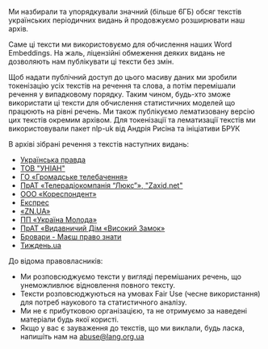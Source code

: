 Ми назбирали та упорядкували значний (більше 6ГБ) обсяг текстів українських періодичних видань й продовжуємо розширювати наш архів.

Саме ці тексти ми використовуємо для обчислення наших Word Embeddings. На жаль, ліцензійні обмеження деяких видань не дозволяють нам публікувати ці тексти без змін.

Щоб надати публічний доступ до цього масиву даних ми зробили токенізацію усіх текстів на речення та слова, а потім перемішали речення у випадковому порядку. Таким чином, будь-хто зможе використати ці тексти для обчислення статистичних моделей що працюють на рівні речень. Ми також публікуємо лематизовану версію цих текстів окремим архівом. Для токенізації та лематизації текстів ми використовували пакет nlp-uk від Андрія Рисіна та ініціативи БРУК

В архіві зібрані речення з текстів наступних видань:
* [Українська правда](http://www.pravda.com.ua/)
* [ТОВ "УНІАН"](http://www.unian.ua/)
* [ГО «Громадське телебачення»](http://hromadske.ua/)
* [ПрАТ «Телерадіокомпанія “Люкс”», "Zaxid.net"](http://zaxid.net/)
* [ООО «Кореспондент»](http://ua.korrespondent.net/)
* [Експрес](http://expres.ua/)
* [«ZN.UA»](http://zn.ua/)
* [ПП «Україна Молода»](http://www.umoloda.kiev.ua/)
* [ПрАТ «Видавничий Дім «Високий Замок»](http://wz.lviv.ua/)
* [Бровари - Маєш право знати](http://brovary.pravo-znaty.org.ua/)
* [Тиждень.ua](http://tyzhden.ua/)

До відома правовласників:
* Ми розповсюджуємо тексти у вигляді перемішаних речень, що унеможливлює відновлення повного тексту.
* Тексти розповсюджуються на умовах Fair Use (чесне використання) для потреб наукового та статистичного аналізу.
* Ми не є прибутковою організацією, та не отримуємо за наведені матеріали будь якої користі.
* Якщо у вас є зауваження до текстів, що ми виклали, будь ласка, напишіть нам на abuse@lang.org.ua
